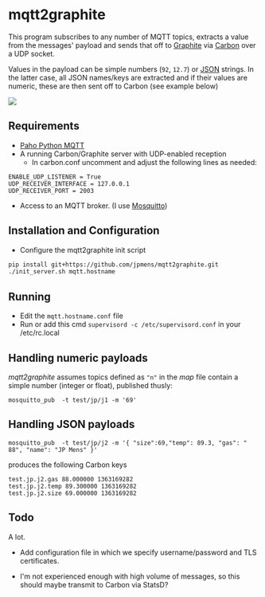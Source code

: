 # mqtt2graphite

This program subscribes to any number of MQTT topics, extracts a value from the
messages' payload and sends that off to [Graphite][1] via [Carbon][2] over a UDP
socket. 

Values in the payload can be simple numbers (`92`, `12.7`) or [JSON][3] strings.
In the latter case, all JSON names/keys are extracted and if their values are 
numeric, these are then sent off to Carbon (see example below)

![](jmbp-532.png)

## Requirements

* [Paho Python MQTT](https://pypi.python.org/pypi/paho-mqtt)
* A running Carbon/Graphite server with UDP-enabled reception
  * In carbon.conf uncomment and adjust the following lines as needed:
```
ENABLE_UDP_LISTENER = True
UDP_RECEIVER_INTERFACE = 127.0.0.1
UDP_RECEIVER_PORT = 2003
```
* Access to an MQTT broker. (I use [Mosquitto](http://mosquitto.org/))

## Installation and Configuration

* Configure the mqtt2graphite init script

```bash
pip install git+https://github.com/jpmens/mqtt2graphite.git
./init_server.sh mqtt.hostname
```

## Running

* Edit the `mqtt.hostname.conf` file
* Run or add this cmd `supervisord -c /etc/supervisord.conf` in your /etc/rc.local

## Handling numeric payloads

_mqtt2graphite_ assumes topics defined as `"n"` in the _map_ file contain a simple
number (integer or float), published thusly:

```
mosquitto_pub  -t test/jp/j1 -m '69'
```

## Handling JSON payloads

```
mosquitto_pub  -t test/jp/j2 -m '{ "size":69,"temp": 89.3, "gas": " 88", "name": "JP Mens" }'
```

produces the following Carbon keys

```
test.jp.j2.gas 88.000000 1363169282
test.jp.j2.temp 89.300000 1363169282
test.jp.j2.size 69.000000 1363169282
```

## Todo

A lot. 

* Add configuration file in which we specify username/password and TLS certificates.
* I'm not experienced enough with high volume of messages, so this should maybe
  transmit to Carbon via StatsD?

  [1]: http://graphite.wikidot.com/
  [2]: http://graphite.wikidot.com/carbon
  [3]: http://json.org
